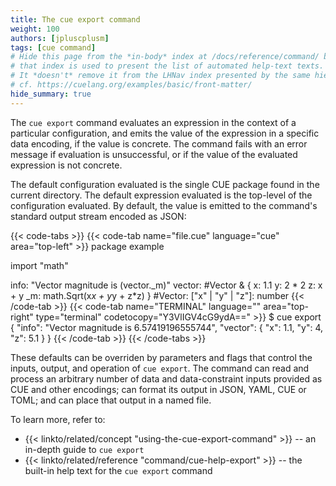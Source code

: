 ```yaml
---
title: The cue export command
weight: 100
authors: [jpluscplusm]
tags: [cue command]
# Hide this page from the *in-body* index at /docs/reference/command/ because
# that index is used to present the list of automated help-text texts.
# It *doesn't* remove it from the LHNav index presented by the same hierarchy.
# cf. https://cuelang.org/examples/basic/front-matter/
hide_summary: true
---
```


The `cue export` command
evaluates an expression in the context of a particular configuration, and
emits the value of the expression in a specific data encoding,
if the value is concrete.
The command fails with an error message
if evaluation is unsuccessful, or
if the value of the evaluated expression is not concrete.

The default configuration evaluated is the single CUE package found in the current directory.
The default expression evaluated is the top-level of the configuration evaluated.
By default, the value is emitted to the command's standard output stream encoded as JSON:

<!-- The job of this example is to demonstrate the default of JSON being
exported to stdout, whilst also tacitly showing that non-data elements are
omitted: package clauses; import statements; hidden fields; definitions are all
invisible, except through their effect on the concrete data emitted. -->
{{< code-tabs >}}
{{< code-tab name="file.cue" language="cue" area="top-left" >}}
package example

import "math"

info: "Vector magnitude is \(vector._m)"
vector: #Vector & {
	x:  1.1
	y:  2 * 2
	z:  x + y
	_m: math.Sqrt(x*x + y*y + z*z)
}
#Vector: ["x" | "y" | "z"]: number
{{< /code-tab >}}
{{< code-tab name="TERMINAL" language="" area="top-right" type="terminal" codetocopy="Y3VlIGV4cG9ydA==" >}}
$ cue export
{
    "info": "Vector magnitude is 6.57419196555744",
    "vector": {
        "x": 1.1,
        "y": 4,
        "z": 5.1
    }
}
{{< /code-tab >}}
{{< /code-tabs >}}

These defaults can be overriden by parameters and flags that control the
inputs, output, and operation of `cue export`.
The command can
read and process
an arbitrary number of data and data-constraint inputs
provided as CUE and other encodings;
can format its output in JSON, YAML, CUE or TOML;
and can place that output in a named file.

To learn more, refer to:

- {{< linkto/related/concept "using-the-cue-export-command" >}} --
  an in-depth guide to `cue export`
- {{< linkto/related/reference "command/cue-help-export" >}} --
  the built-in help text for the `cue export` command
